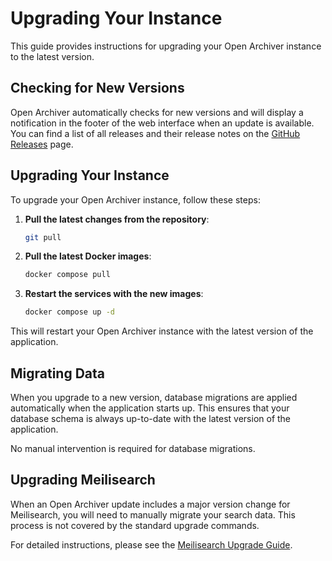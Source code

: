 # Upgrading Your Instance

This guide provides instructions for upgrading your Open Archiver instance to the latest version.

## Checking for New Versions

Open Archiver automatically checks for new versions and will display a notification in the footer of the web interface when an update is available. You can find a list of all releases and their release notes on the [GitHub Releases](https://github.com/LogicLabs-OU/OpenArchiver/releases) page.

## Upgrading Your Instance

To upgrade your Open Archiver instance, follow these steps:

1.  **Pull the latest changes from the repository**:

    ```bash
    git pull
    ```

2.  **Pull the latest Docker images**:

    ```bash
    docker compose pull
    ```

3.  **Restart the services with the new images**:
    ```bash
    docker compose up -d
    ```

This will restart your Open Archiver instance with the latest version of the application.

## Migrating Data

When you upgrade to a new version, database migrations are applied automatically when the application starts up. This ensures that your database schema is always up-to-date with the latest version of the application.

No manual intervention is required for database migrations.

## Upgrading Meilisearch

When an Open Archiver update includes a major version change for Meilisearch, you will need to manually migrate your search data. This process is not covered by the standard upgrade commands.

For detailed instructions, please see the [Meilisearch Upgrade Guide](./meilisearch-upgrade.md).
